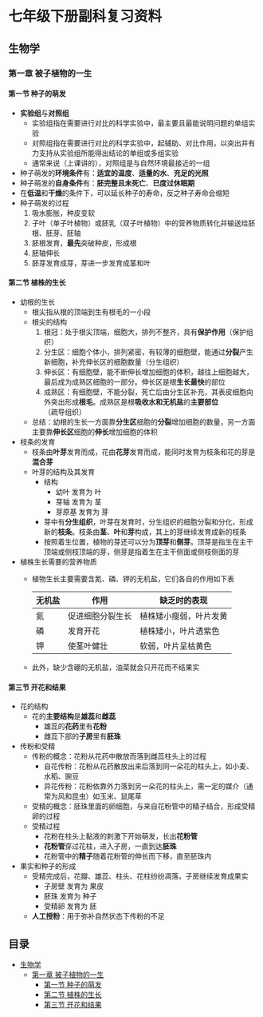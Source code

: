 # 七年级下册副科复习资料

## 生物学

### 第一章 被子植物的一生

#### 第一节 种子的萌发
- **实验组**与**对照组**
  - 实验组指在需要进行对比的科学实验中，最主要且最能说明问题的单组实验
  - 对照组指在需要进行对比的科学实验中，起辅助、对比作用，以突出并有力支持从实验组所能得出结论的单组或多组实验
  - 通常来说（上课讲的），对照组是与自然环境最接近的一组
- 种子萌发的**环境条件**有：**适宜的温度**、**适量的水**、**充足的光照**
- 种子萌发的**自身条件**有：**胚完整且未死亡**、**已度过休眠期**
- 在**低温**和**干燥**的条件下，可以延长种子的寿命，反之种子寿命会缩短
- 种子萌发的过程
  1. 吸水膨胀，种皮变软
  2. 子叶（单子叶植物）或胚乳（双子叶植物）中的营养物质转化并输送给胚根、胚芽、胚轴
  3. 胚根发育，**最先**突破种皮，形成根
  4. 胚轴伸长
  5. 胚芽发育成芽，芽进一步发育成茎和叶

#### 第二节 植株的生长
- 幼根的生长
  - 根尖指从根的顶端到生有根毛的一小段
  - 根尖的结构
    1. 根冠：处于根尖顶端，细胞大，排列不整齐，具有**保护作用**（保护组织）
    2. 分生区：细胞个体小，排列紧密，有较薄的细胞壁，能通过**分裂**产生新细胞，补充伸长区的细胞数量（分生组织）
    3. 伸长区：有细胞壁，能不断伸长增加细胞的体积，越往上细胞越大，最后成为成熟区细胞的一部分。伸长区是根**生长最快**的部位
    4. 成熟区：有细胞壁，不能分裂，死亡后由分生区补充，其表皮细胞向外突出形成**根毛**。成熟区是根**吸收水和无机盐**的**主要部位**（疏导组织）
  - 总结：幼根的生长一方面靠**分生区**细胞的**分裂**增加细胞的数量，另一方面主要靠**伸长区**细胞的**伸长**增加细胞的体积
- 枝条的发育
  - 枝条由**叶芽**发育而成，花由**花芽**发育而成，能同时发育为枝条和花的芽是**混合芽**
  - 叶芽的结构及其发育
    - 结构
      - 幼叶 发育为 叶
      - 芽轴 发育为 茎
      - 芽原基 发育为 芽
    - 芽中有**分生组织**，叶芽在发育时，分生组织的细胞分裂和分化，形成新的**枝条**。枝条由**茎**、**叶**和**芽**构成，其上的芽继续发育成新的枝条
    - 按照着生位置，植物的芽还可以分为**顶芽**和**侧芽**。顶芽是指生在主干顶端或侧枝顶端的芽，侧芽是指着生在主干侧面或侧枝侧面的芽
- 植株生长需要的营养物质
  - 植物生长主要需要含氮、磷、钾的无机盐，它们各自的作用如下表

    | 无机盐 | 作用             | 缺乏时的表现           |
    | ------ | ---------------- | ---------------------- |
    | 氮     | 促进细胞分裂生长 | 植株矮小瘦弱，叶片发黄 |
    | 磷     | 发育开花         | 植株矮小，叶片透紫色   |
    | 钾     | 使茎叶健壮       | 软弱，叶片呈枯黄色     |

  - 此外，缺少含硼的无机盐，油菜就会只开花而不结果实

#### 第三节 开花和结果
- 花的结构
  - 花的**主要结构**是**雄蕊**和**雌蕊**
    - 雄蕊的**花药**里有**花粉**
    - 雌蕊下部的**子房**里有**胚珠**
- 传粉和受精
  - 传粉的概念：花粉从花药中散放而落到雌蕊柱头上的过程
    - 自花传粉：花粉从花药散放出来后落到同一朵花的柱头上，如小麦、水稻、豌豆
    - 异花传粉：花粉依靠外力落到另一朵花的柱头上，需一定的媒介（通常为风和昆虫）如玉米、鼠尾草
  - 受精的概念：胚珠里面的卵细胞，与来自花粉管中的精子结合，形成受精卵的过程
  - 受精过程
    - 花粉在柱头上黏液的刺激下开始萌发，长出**花粉管**
    - **花粉管**穿过花柱，进入子房，一直到达**胚珠**
    - 花粉管中的**精子**随着花粉管的伸长而下移，直至胚珠内
- 果实和种子的形成
  - 受精完成后，花瓣、雄蕊、柱头、花柱纷纷凋落，子房继续发育成果实
    - 子房壁 发育为 果皮
    - 胚珠 发育为 种子
    - 受精卵 发育为 胚
  - **人工授粉**：用于弥补自然状态下传粉的不足

## 目录
- [生物学](#生物学)
  - [第一章 被子植物的一生](#第一章-被子植物的一生)
    - [第一节 种子的萌发](#第一节-种子的萌发)
    - [第二节 植株的生长](#第二节-植株的生长)
    - [第三节 开花和结果](#第三节-开花和结果)
